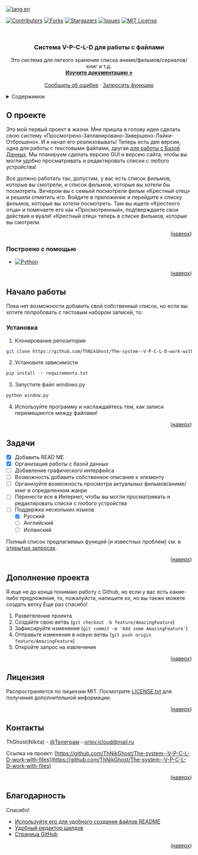 <a name="readme-top"></a>

[![lang en][langen-shield]][langen-url]

[![Contributors][contributors-shield]][contributors-url]
[![Forks][forks-shield]][forks-url]
[![Stargazers][stars-shield]][stars-url]
[![Issues][issues-shield]][issues-url]
[![MIT License][license-shield]][license-url]




<!-- PROJECT LOGO -->
<br />
<div align="center">
  <h3 align="center">Система V-P-C-L-D для работы с файлами
</h3>

  <p align="center">
    Это система для легкого хранения списка аниме/фильмов/сериалов/книг и т.д.
    <br />
    <a href="https://github.com/ThNikGhost/The-system--V-P-C-L-D-work-with-files"><strong>Изучите документацию »</strong></a>
    <br />
    <br />
    <a href="https://github.com/ThNikGhost/The-system--V-P-C-L-D-work-with-files/issues">Сообщить об ошибке</a>
    ·
    <a href="https://github.com/ThNikGhost/The-system--V-P-C-L-D-work-with-files/issues">Запросить функцию</a>
  </p>
</div>



<!-- TABLE OF CONTENTS -->
<details>
  <summary>Содержимое</summary>
  <ol>
    <li>
      <a href="#О-проекте">О проекте</a>
      <ul>
        <li><a href="#Построено-с-помощью">Построено с помощью</a></li>
      </ul>
    </li>
    <li>
      <a href="#Начало-работы">Начало работы</a>
      <ul>
        <li><a href="#Установка">Установка</a></li>
      </ul>
    </li>
    <li><a href="#Задачи">Задачи</a></li>
    <li><a href="#Дополнение-проекта">Дополнение проекта</a></li>
    <li><a href="#Лицензия">Лицензия</a></li>
    <li><a href="#Контакты">Контакты</a></li>
    <li><a href="#Благодарность">Благодарность</a></li>
  </ol>
</details>



<!-- ABOUT THE PROJECT -->
## О проекте

Это мой первый проект в жизни. Мне пришла в голову идея сделать свою систему «Просмотрено-Запланировано-Завершено-Лайки-Отброшено». И я начал его реализовывать! Теперь есть две версии, одна для работы с текстовыми файлами, другая [для работы с Базой Данных](https://github.com/ThNikGhost/The-system--V-P-C-L-D-work-with-DataBase).
Мы планируем сделать версию GUI и версию сайта, чтобы вы могли удобно просматривать и редактировать списки с любого устройства!

Все должно работать так, допустим, у вас есть список фильмов, которые вы смотрели, и список фильмов, которые вы хотели бы посмотреть. 
Вечером вы с семьей посмотрели фильм «Крестный отец» и решили отметить его. 
Войдите в приложение и перейдите к списку фильмов, которые вы хотели посмотреть. 
Там вы ищете «Крестного отца» и помечаете его как «Просмотренный», подтверждаете свои действия и вуаля! 
«Крестный отец» теперь в списке фильмов, которые вы смотрели.
<p align="right">(<a href="#readme-top">наверх</a>)</p>

### Построено с помощью

* [![Python][Python.py]][Python-url]


<p align="right">(<a href="#readme-top">наверх</a>)</p>


<!-- GETTING STARTED -->
## Начало работы

Пока нет возможности добавить свой собственный список, но если вы хотите попробовать с тестовым набором записей, то:

### Установка

1. Клонирование репозитория
  ```sh
  git clone https://github.com/ThNikGhost/The-system--V-P-C-L-D-work-with-files
  ```
2. Установите зависимости
  ```sh
  pip install -r requirements.txt
  ```
3. Запустите файл windows.py
  ```sh
  python window.py
  ```
4. Используйте программу и наслаждайтесь тем, как записи перемещаются между файлами!
<p align="right">(<a href="#readme-top">наверх</a>)</p>

<!-- ROADMAP -->
## Задачи

- [x] Добавить READ ME
- [x] Организация работы с базой данных 
- [ ] Добавление графического интерфейса
- [ ] Возможность добавить собственное описание к элементу
- [ ] Организуйте возможность просмотра актуальных фильмов/аниме/книг в определенном жанре
- [ ] Перенести все в Интернет, чтобы вы могли просматривать и редактировать списки с любого устройства
- [ ] Поддержка нескольких языков
    - [x] Русский    
    - [ ] Английский
    - [ ] Испанский

Полный список предлагаемых функций (и известных проблем) см. в [открытых запросах](https://github.com/ThNikGhost/The-system--V-P-C-L-D-work-with-files/issues).
<p align="right">(<a href="#readme-top">наверх</a>)</p>


<!-- CONTRIBUTING -->
## Дополнение проекта

Я еще не до конца понимаю работу с Github, но если у вас есть какие-либо предложения, то, пожалуйста, напишите их, но вы также можете создать ветку 
Еще раз спасибо!

1. Разветвление проекта
2. Создайте свою ветвь (`git checkout -b feature/AmazingFeature`)
3. Зафиксируйте изменения (`git commit -m 'Add some AmazingFeature'`)
4. Отправьте изменения в новую ветвь (`git push origin feature/AmazingFeature`)
5. Откройте запрос на извлечение
<p align="right">(<a href="#readme-top">наверх</a>)</p>


<!-- LICENSE -->
## Лицензия

Распространяется по лицензии MIT. Посмотрите [LICENSE.txt](https://github.com/ThNikGhost/The-system--V-P-C-L-D-work-with-files/blob/66f74f825892ecb87a2333d17804b0784b2644f2/LICENSE) для получения дополнительной информации.

<p align="right">(<a href="#readme-top">наверх</a>)</p>


<!-- CONTACT -->
## Контакты

ThGhost(Nikita) - [@Телеграм](https://t.me/TheNikGreat) - orlov.icloud@mail.ru

Ссылка на проект: [https://github.com/ThNikGhost/The-system--V-P-C-L-D-work-with-files](https://github.com/ThNikGhost/The-system--V-P-C-L-D-work-with-files)

<p align="right">(<a href="#readme-top">наверх</a>)</p>


<!-- ACKNOWLEDGMENTS -->
## Благодарность

Спасибо!

* [Используйте его для удобного создания файлов README](https://github.com/othneildrew/Best-README-Template)
* [Удобный редактор шилдов](https://shields.io)
* [Страница GitHub](https://pages.github.com)

<p align="right">(<a href="#readme-top">наверх</a>)</p>


<!-- MARKDOWN LINKS & IMAGES -->
<!-- https://www.markdownguide.org/basic-syntax/#reference-style-links -->
[contributors-shield]: https://img.shields.io/github/contributors/ThNikGhost/The-system--V-P-C-L-D-work-with-files.svg?style=for-the-badge
[contributors-url]: https://github.com/ThNikGhost/The-system--V-P-C-L-D-work-with-files/graphs/contributors
[forks-shield]: https://img.shields.io/github/forks/ThNikGhost/The-system--V-P-C-L-D-work-with-files.svg?style=for-the-badge
[forks-url]: https://github.com/ThNikGhost/The-system--V-P-C-L-D-work-with-files/network/members
[stars-shield]: https://img.shields.io/github/stars/ThNikGhost/The-system--V-P-C-L-D-work-with-files.svg?style=for-the-badge
[stars-url]: https://github.com/ThNikGhost/The-system--V-P-C-L-D-work-with-files/stargazers
[issues-shield]: https://img.shields.io/github/issues/ThNikGhost/The-system--V-P-C-L-D-work-with-files.svg?style=for-the-badge
[issues-url]: https://github.com/ThNikGhost/The-system--V-P-C-L-D-work-with-files/issues
[Python.py]: https://img.shields.io/badge/Python-35495E?style=for-the-badge&logo=python&logoColor=blue
[Python-url]: https://www.python.org/
[license-shield]: https://img.shields.io/github/license/ThNikGhost/The-system--V-P-C-L-D-work-with-files.svg?style=for-the-badge
[license-url]: https://github.com/ThNikGhost/The-system--V-P-C-L-D-work-with-files/blob/work-with-files/LICENSE
[langen-shield]: https://img.shields.io/badge/lang-en-red
[langen-url]: https://github.com/ThNikGhost/The-system--V-P-C-L-D-work-with-files/blob/work-with-files/README.md
